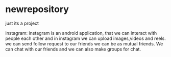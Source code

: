 # newrepository
just its a project

instagram: instagram is an android application, that we can interact with people each other and in instagram we can upload images,videos and reels. we can send follow request to our friends we can be as mutual friends. We can chat with our friends and we can also make groups for chat.   
